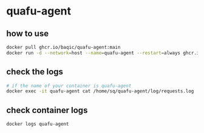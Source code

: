 # quafu-agent
## how to use
```bash
docker pull ghcr.io/baqic/quafu-agent:main
docker run -d --network=host --name=quafu-agent --restart=always ghcr.io/baqic/quafu-agent:main
```

## check the logs
```bash
# if the name of your container is quafu-agent
docker exec -it quafu-agent cat /home/sq/quafu-agent/log/requests.log
```

## check container logs
```bash
docker logs quafu-agent
```